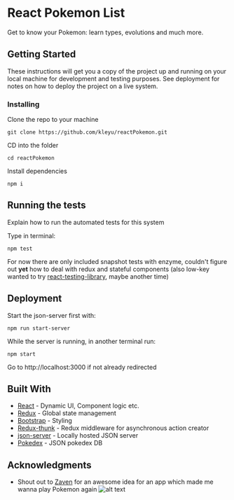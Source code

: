 # React Pokemon List

Get to know your Pokemon: learn types, evolutions and much more.

## Getting Started

These instructions will get you a copy of the project up and running on your local machine for development and testing purposes. See deployment for notes on how to deploy the project on a live system.

### Installing

Clone the repo to your machine

```
git clone https://github.com/kleyu/reactPokemon.git
```

CD into the folder

```
cd reactPokemon
```

Install dependencies

```
npm i
```

## Running the tests

Explain how to run the automated tests for this system

Type in terminal:

```
npm test
```

For now there are only included snapshot tests with enzyme, couldn't figure out **yet** how to deal with redux and stateful components (also low-key wanted to try [react-testing-library](https://github.com/kentcdodds/react-testing-library), maybe another time)

## Deployment

Start the json-server first with:

```
npm run start-server
```

While the server is running, in another terminal run:

```
npm start
```

Go to http://localhost:3000 if not already redirected

## Built With

- [React](https://github.com/facebook/react) - Dynamic UI, Component logic etc.
- [Redux](https://github.com/reduxjs/redux) - Global state management
- [Bootstrap](https://github.com/twbs/bootstrap) - Styling
- [Redux-thunk](https://github.com/reduxjs/redux-thunk) - Redux middleware for asynchronous action creator
- [json-server](https://github.com/typicode/json-server) - Locally hosted JSON server
- [Pokedex](https://raw.githubusercontent.com/Biuni/PokemonGO-Pokedex/master/pokedex.json) - JSON pokedex DB

## Acknowledgments

- Shout out to [Zaven](https://zaven.co/) for an awesome idea for an app which made me wanna play Pokemon again
  ![alt text](http://www.emuinfo.pl/info/screeny/3/35195%5B6%5D.png "Pokemon Fire Red ")
